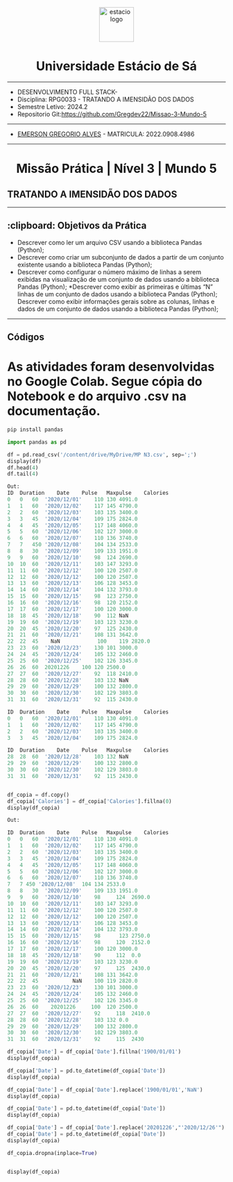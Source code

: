 <!-- PROJECT LOGO -->
<div align="center">
   <a href="https://github.com/othneildrew/Best-README-Template">
      <img src="https://logodownload.org/wp-content/uploads/2014/12/estacio-logo-1-2048x1641.png" alt="estacio logo" width="80"                  height="80">
   </a>
    <h1 align="center"> Universidade Estácio de Sá </h1>
     <hr>
</div> 

* DESENVOLVIMENTO FULL STACK- 
* Disciplina: RPG0033  - TRATANDO A IMENSIDÃO DOS DADOS
* Semestre Letivo: 2024.2
* Repositorio Git:https://github.com/Gregdev22/Missao-3-Mundo-5

<hr>

* [EMERSON GREGORIO ALVES](https://github.com/Gregdev22) - MATRICULA: 2022.0908.4986
<hr>
 <h1 align="center"> Missão Prática | Nível 3 | Mundo 5 </h1>
 <h2 align="left" > TRATANDO A IMENSIDÃO DOS DADOS </h2> 
 <hr>
 
 <h2> :clipboard: Objetivos da Prática </h2>

* Descrever como ler um arquivo CSV usando a biblioteca Pandas (Python);
* Descrever como criar um subconjunto de dados a partir de um conjunto existente usando a biblioteca Pandas (Python);
* Descrever como configurar o número máximo de linhas a serem exibidas na visualização de um conjunto de dados usando a biblioteca Pandas (Python);
*Descrever como exibir as primeiras e últimas “N” linhas de um conjunto de dados usando a biblioteca Pandas (Python); Descrever como exibir informações gerais
sobre as colunas, linhas e dados de um conjunto de dados usando a biblioteca Pandas (Python);

<hr>
<h2> Códigos </h2>

# As atividades foram desenvolvidas no Google Colab. Segue cópia do Notebook e do arquivo .csv na documentação.

``` Python
pip install pandas

import pandas as pd

df = pd.read_csv('/content/drive/MyDrive/MP N3.csv', sep=';')
display(df)
df.head(4)
df.tail(4)

Out:
ID	Duration	Date	Pulse	Maxpulse	Calories
0	0	60	'2020/12/01'	110	130	4091.0
1	1	60	'2020/12/02'	117	145	4790.0
2	2	60	'2020/12/03'	103	135	3400.0
3	3	45	'2020/12/04'	109	175	2824.0
4	4	45	'2020/12/05'	117	148	4060.0
5	5	60	'2020/12/06'	102	127	3000.0
6	6	60	'2020/12/07'	110	136	3740.0
7	7	450	'2020/12/08'	104	134	2533.0
8	8	30	'2020/12/09'	109	133	1951.0
9	9	60	'2020/12/10'	98	124	2690.0
10	10	60	'2020/12/11'	103	147	3293.0
11	11	60	'2020/12/12'	100	120	2507.0
12	12	60	'2020/12/12'	100	120	2507.0
13	13	60	'2020/12/13'	106	128	3453.0
14	14	60	'2020/12/14'	104	132	3793.0
15	15	60	'2020/12/15'	98	123	2750.0
16	16	60	'2020/12/16'	98	120	2152.0
17	17	60	'2020/12/17'	100	120	3000.0
18	18	45	'2020/12/18'	90	112	NaN
19	19	60	'2020/12/19'	103	123	3230.0
20	20	45	'2020/12/20'	97	125	2430.0
21	21	60	'2020/12/21'	108	131	3642.0
22	22	45	  NaN	         100	119	2820.0
23	23	60	'2020/12/23'	130	101	3000.0
24	24	45	'2020/12/24'	105	132	2460.0
25	25	60	'2020/12/25'	102	126	3345.0
26	26	60	20201226	100	120	2500.0
27	27	60	'2020/12/27'	92	118	2410.0
28	28	60	'2020/12/28'	103	132	NaN
29	29	60	'2020/12/29'	100	132	2800.0
30	30	60	'2020/12/30'	102	129	3803.0
31	31	60	'2020/12/31'	92	115	2430.0

ID	Duration	Date	Pulse	Maxpulse	Calories
0	0	60	'2020/12/01'	110	130	4091.0
1	1	60	'2020/12/02'	117	145	4790.0
2	2	60	'2020/12/03'	103	135	3400.0
3	3	45	'2020/12/04'	109	175	2824.0

ID	Duration	Date	Pulse	Maxpulse	Calories
28	28	60	'2020/12/28'	103	132	NaN
29	29	60	'2020/12/29'	100	132	2800.0
30	30	60	'2020/12/30'	102	129	3803.0
31	31	60	'2020/12/31'	92	115	2430.0


df_copia = df.copy()
df_copia['Calories'] = df_copia['Calories'].fillna(0)
display(df_copia)

Out:

ID	Duration	Date	Pulse	Maxpulse	Calories
0	0	60	'2020/12/01'	110	130	4091.0
1	1	60	'2020/12/02'	117	145	4790.0
2	2	60	'2020/12/03'	103	135	3400.0
3	3	45	'2020/12/04'	109	175	2824.0
4	4	45	'2020/12/05'	117	148	4060.0
5	5	60	'2020/12/06'	102	127	3000.0
6	6	60	'2020/12/07'	110	136	3740.0
7	7 450 '2020/12/08'	104	134	2533.0
8	8	30	'2020/12/09'	109	133	1951.0
9	9	60	'2020/12/10'	98	   124	2690.0
10	10	60	'2020/12/11'	103	147	3293.0
11	11	60	'2020/12/12'	100	120	2507.0
12	12	60	'2020/12/12'	100	120	2507.0
13	13	60	'2020/12/13'	106	128	3453.0
14	14	60	'2020/12/14'	104	132	3793.0
15	15	60	'2020/12/15'	98   	123	2750.0
16	16	60	'2020/12/16'	98	   120	2152.0
17	17	60	'2020/12/17'	100	120	3000.0
18	18	45	'2020/12/18'	90	   112	0.0
19	19	60	'2020/12/19'	103	123	3230.0
20	20	45	'2020/12/20'	97	   125	2430.0
21	21	60	'2020/12/21'	108	131	3642.0
22	22	45	         NaN	100	119	2820.0
23	23	60	'2020/12/23'	130	101	3000.0
24	24	45	'2020/12/24'	105	132	2460.0
25	25	60	'2020/12/25'	102	126	3345.0
26	26	60	  20201226	   100	120	2500.0
27	27	60	'2020/12/27'	92	   118	2410.0
28	28	60	'2020/12/28'	103	132	0.0
29	29	60	'2020/12/29'	100	132	2800.0
30	30	60	'2020/12/30'	102	129	3803.0
31	31	60	'2020/12/31'	92	   115	2430

df_copia['Date'] = df_copia['Date'].fillna('1900/01/01')
display(df_copia)

df_copia['Date'] = pd.to_datetime(df_copia['Date'])
display(df_copia)

df_copia['Date'] = df_copia['Date'].replace('1900/01/01','NaN')
display(df_copia)

df_copia['Date'] = pd.to_datetime(df_copia['Date'])
display(df_copia)

df_copia['Date'] = df_copia['Date'].replace('20201226',"'2020/12/26'")
df_copia['Date'] = pd.to_datetime(df_copia['Date'])
display(df_copia)

df_copia.dropna(inplace=True)


display(df_copia)
```
